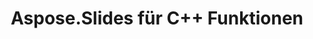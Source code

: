 ---
title: Aspose.Slides für C++ Funktionen
type: docs
weight: 30
url: /cpp/aspose-slides-for-c-features/
---